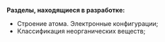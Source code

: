 **Разделы, находящиеся в разработке:**
- Строение атома. Электронные конфигурации;
- Классификация неорганических веществ;


